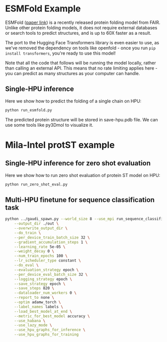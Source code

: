 <!---
Copyright 2023 The HuggingFace Team. All rights reserved.

Licensed under the Apache License, Version 2.0 (the "License");
you may not use this file except in compliance with the License.
You may obtain a copy of the License at

    http://www.apache.org/licenses/LICENSE-2.0

Unless required by applicable law or agreed to in writing, software
distributed under the License is distributed on an "AS IS" BASIS,
WITHOUT WARRANTIES OR CONDITIONS OF ANY KIND, either express or implied.
See the License for the specific language governing permissions and
limitations under the License.
-->

# ESMFold Example

ESMFold ([paper link](https://www.biorxiv.org/content/10.1101/2022.07.20.500902v2)) is a recently released protein folding model from FAIR. Unlike other protein folding models, it does not require external databases or search tools to predict structures, and is up to 60X faster as a result.

The port to the Hugging Face Transformers library is even easier to use, as we've removed the dependency on tools like openfold - once you run `pip install transformers`, you're ready to use this model!

Note that all the code that follows will be running the model locally, rather than calling an external API. This means that no rate limiting applies here - you can predict as many structures as your computer can handle.

## Single-HPU inference

Here we show how to predict the folding of a single chain on HPU:

```bash
python run_esmfold.py
```
The predicted protein structure will be stored in save-hpu.pdb file. We can use some tools like py3Dmol to visualize it.


# Mila-Intel protST example

## Single-HPU inference for zero shot evaluation
Here we show how to run zero shot evaluation of protein ST model on HPU:

```bash
python run_zero_shot_eval.py
```
## Multi-HPU finetune for sequence classification task

```bash
python ../gaudi_spawn.py --world_size 8 --use_mpi run_sequence_classification.py \
    --output_dir ./out \
    --overwrite_output_dir \
    --do_train \
    --per_device_train_batch_size 32 \
    --gradient_accumulation_steps 1 \
    --learning_rate 5e-05 \
    --weight_decay 0 \
    --num_train_epochs 100 \
    --lr_scheduler_type constant \
    --do_eval \
    --evaluation_strategy epoch \
    --per_device_eval_batch_size 32 \
    --logging_strategy epoch \
    --save_strategy epoch \
    --save_steps 820 \
    --dataloader_num_workers 0 \
    --report_to none \
    --optim adamw_torch \
    --label_names labels \
    --load_best_model_at_end \
    --metric_for_best_model accuracy \
    --use_habana \
    --use_lazy_mode \
    --use_hpu_graphs_for_inference \
    --use_hpu_graphs_for_training
```

